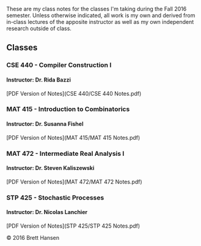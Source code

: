 These are my class notes for the classes I'm taking during the Fall 2016 semester. Unless otherwise indicated, all work is my own and derived from in-class lectures of the apposite instructor as well as my own independent research outside of class.

## Classes
### CSE 440 - Compiler Construction I
#### Instructor: Dr. Rida Bazzi
[PDF Version of Notes](CSE 440/CSE 440 Notes.pdf)

### MAT 415 - Introduction to Combinatorics
#### Instructor: Dr. Susanna Fishel
[PDF Version of Notes](MAT 415/MAT 415 Notes.pdf)

### MAT 472 - Intermediate Real Analysis I
#### Instructor: Dr. Steven Kaliszewski
[PDF Version of Notes](MAT 472/MAT 472 Notes.pdf)

### STP 425 - Stochastic Processes
#### Instructor: Dr. Nicolas Lanchier
[PDF Version of Notes](STP 425/STP 425 Notes.pdf)

&copy; 2016 Brett Hansen